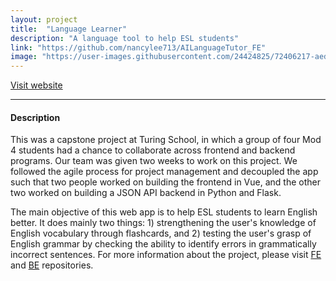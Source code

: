 ```yaml
---
layout: project
title:  "Language Learner"
description: "A language tool to help ESL students"
link: "https://github.com/nancylee713/AILanguageTutor_FE"
image: "https://user-images.githubusercontent.com/24424825/72406217-aed29300-3718-11ea-92d8-bd8a221f224f.png"
---
```

[Visit website](https://language-learner-app.herokuapp.com/#/)

<hr>

#### Description
This was a capstone project at Turing School, in which a group of four Mod 4 students had a chance to collaborate across frontend and backend programs. Our team was given two weeks to work on this project. We followed the agile process for project management and decoupled the app such that two people worked on building the frontend in Vue, and the other two worked on building a JSON API backend in Python and Flask.

The main objective of this web app is to help ESL students to learn English better. It does mainly two things: 1) strengthening the user's knowledge of English vocabulary through flashcards, and 2) testing the user's grasp of English grammar by checking the ability to identify errors in grammatically incorrect sentences. For more information about the project, please visit [FE](https://github.com/nancylee713/AILanguageTutor_FE) and [BE](https://github.com/nancylee713/AILanguageTutor_BE) repositories.
